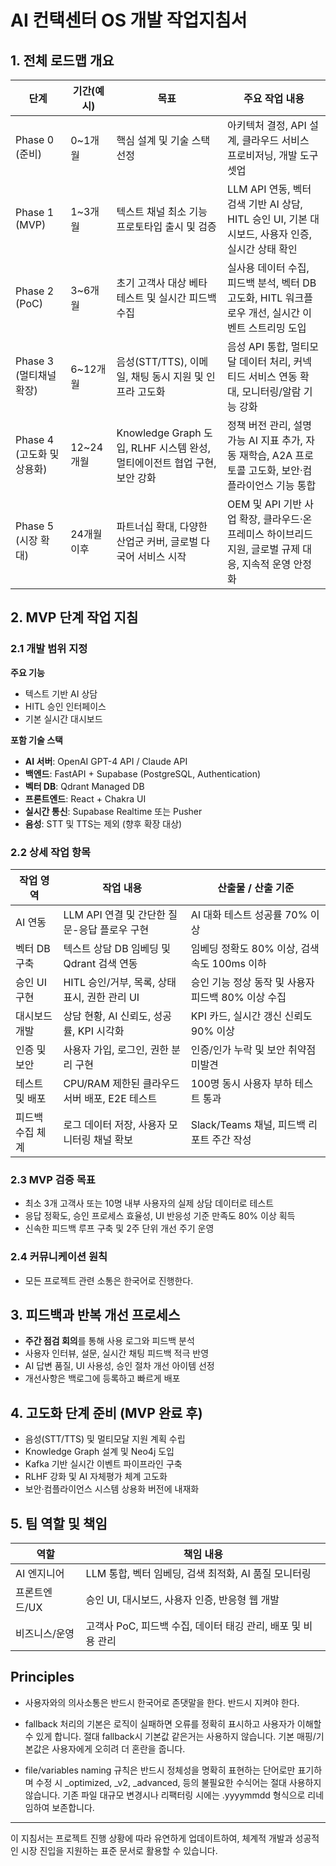 # AI 컨택센터 OS 개발 작업지침서

## 1. 전체 로드맵 개요

| 단계    | 기간(예시) | 목표                                                     | 주요 작업 내용                                                                                     |
|--------|------------|----------------------------------------------------------|------------------------------------------------------------------------------------------------|
| Phase 0 (준비)          | 0~1개월   | 핵심 설계 및 기술 스택 선정                                                     | 아키텍처 결정, API 설계, 클라우드 서비스 프로비저닝, 개발 도구 셋업                                    |
| Phase 1 (MVP)           | 1~3개월   | 텍스트 채널 최소 기능 프로토타입 출시 및 검증                                      | LLM API 연동, 벡터 검색 기반 AI 상담, HITL 승인 UI, 기본 대시보드, 사용자 인증, 실시간 상태 확인     |
| Phase 2 (PoC)           | 3~6개월   | 초기 고객사 대상 베타 테스트 및 실시간 피드백 수집                                  | 실사용 데이터 수집, 피드백 분석, 벡터 DB 고도화, HITL 워크플로우 개선, 실시간 이벤트 스트리밍 도입   |
| Phase 3 (멀티채널 확장) | 6~12개월  | 음성(STT/TTS), 이메일, 채팅 동시 지원 및 인프라 고도화                             | 음성 API 통합, 멀티모달 데이터 처리, 커넥티드 서비스 연동 확대, 모니터링/알람 기능 강화              |
| Phase 4 (고도화 및 상용화) | 12~24개월 | Knowledge Graph 도입, RLHF 시스템 완성, 멀티에이전트 협업 구현, 보안 강화         | 정책 버전 관리, 설명가능 AI 지표 추가, 자동 재학습, A2A 프로토콜 고도화, 보안·컴플라이언스 기능 통합 |
| Phase 5 (시장 확대)     | 24개월 이후 | 파트너십 확대, 다양한 산업군 커버, 글로벌 다국어 서비스 시작                        | OEM 및 API 기반 사업 확장, 클라우드·온프레미스 하이브리드 지원, 글로벌 규제 대응, 지속적 운영 안정화 |

## 2. MVP 단계 작업 지침

### 2.1 개발 범위 지정

**주요 기능**
- 텍스트 기반 AI 상담
- HITL 승인 인터페이스
- 기본 실시간 대시보드

**포함 기술 스택**
- **AI 서버**: OpenAI GPT-4 API / Claude API
- **백엔드**: FastAPI + Supabase (PostgreSQL, Authentication)
- **벡터 DB**: Qdrant Managed DB
- **프론트엔드**: React + Chakra UI
- **실시간 통신**: Supabase Realtime 또는 Pusher
- **음성**: STT 및 TTS는 제외 (향후 확장 대상)

### 2.2 상세 작업 항목

| 작업 영역      | 작업 내용                                    | 산출물 / 산출 기준                           |
|--------------|---------------------------------------------|------------------------------------------|
| AI 연동       | LLM API 연결 및 간단한 질문-응답 플로우 구현        | AI 대화 테스트 성공률 70% 이상                  |
| 벡터 DB 구축   | 텍스트 상담 DB 임베딩 및 Qdrant 검색 연동          | 임베딩 정확도 80% 이상, 검색 속도 100ms 이하      |
| 승인 UI 구현   | HITL 승인/거부, 목록, 상태 표시, 권한 관리 UI       | 승인 기능 정상 동작 및 사용자 피드백 80% 이상 수집  |
| 대시보드 개발   | 상담 현황, AI 신뢰도, 성공률, KPI 시각화           | KPI 카드, 실시간 갱신 신뢰도 90% 이상           |
| 인증 및 보안   | 사용자 가입, 로그인, 권한 분리 구현                | 인증/인가 누락 및 보안 취약점 미발견             |
| 테스트 및 배포  | CPU/RAM 제한된 클라우드 서버 배포, E2E 테스트       | 100명 동시 사용자 부하 테스트 통과               |
| 피드백 수집 체계 | 로그 데이터 저장, 사용자 모니터링 채널 확보          | Slack/Teams 채널, 피드백 리포트 주간 작성       |

### 2.3 MVP 검증 목표

- 최소 3개 고객사 또는 10명 내부 사용자의 실제 상담 데이터로 테스트
- 응답 정확도, 승인 프로세스 효율성, UI 반응성 기준 만족도 80% 이상 획득
- 신속한 피드백 루프 구축 및 2주 단위 개선 주기 운영

### 2.4 커뮤니케이션 원칙

- 모든 프로젝트 관련 소통은 한국어로 진행한다.

## 3. 피드백과 반복 개선 프로세스

- **주간 점검 회의**를 통해 사용 로그와 피드백 분석
- 사용자 인터뷰, 설문, 실시간 채팅 피드백 적극 반영
- AI 답변 품질, UI 사용성, 승인 절차 개선 아이템 선정
- 개선사항은 백로그에 등록하고 빠르게 배포

## 4. 고도화 단계 준비 (MVP 완료 후)

- 음성(STT/TTS) 및 멀티모달 지원 계획 수립
- Knowledge Graph 설계 및 Neo4j 도입
- Kafka 기반 실시간 이벤트 파이프라인 구축
- RLHF 강화 및 AI 자체평가 체계 고도화
- 보안·컴플라이언스 시스템 상용화 버전에 내재화

## 5. 팀 역할 및 책임

| 역할         | 책임 내용                                                   |
|-------------|----------------------------------------------------------|
| AI 엔지니어   | LLM 통합, 벡터 임베딩, 검색 최적화, AI 품질 모니터링                  |
| 프론트엔드/UX | 승인 UI, 대시보드, 사용자 인증, 반응형 웹 개발                        |
| 비즈니스/운영  | 고객사 PoC, 피드백 수집, 데이터 태깅 관리, 배포 및 비용 관리             |

## Principles

- 사용자와의 의사소통은 반드시 한국어로 존댓말을 한다. 반드시 지켜야 한다.

- fallback 처리의 기본은 로직이 실패하면 오류를 정확히 표시하고 사용자가 이해할 수 있게 합니다. 절대 fallback시 기본값 같은거는 사용하지 않습니다. 기본 매핑/기본값은 사용자에게 오히려 더 혼란을 줍니다.

- file/variables naming 규칙은 반드시 정체성을 명확히 표현하는 단어로만 표기하며 수정 시 _optimized, _v2, _advanced, 등의 불필요한 수식어는 절대 사용하지 않습니다. 기존 파일 대규모 변경시나 리팩터링 시에는 .yyyymmdd 형식으로 리네임하여 보존합니다.

---

이 지침서는 프로젝트 진행 상황에 따라 유연하게 업데이트하여, 체계적 개발과 성공적인 시장 진입을 지원하는 표준 문서로 활용할 수 있습니다.